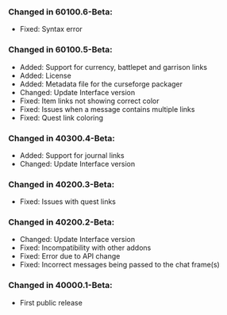 ### Changed in 60100.6-Beta:

- Fixed: Syntax error

### Changed in 60100.5-Beta:

- Added: Support for currency, battlepet and garrison links
- Added: License
- Added: Metadata file for the curseforge packager
- Changed: Update Interface version
- Fixed: Item links not showing correct color
- Fixed: Issues when a message contains multiple links
- Fixed: Quest link coloring

### Changed in 40300.4-Beta:

- Added: Support for journal links
- Changed: Update Interface version

### Changed in 40200.3-Beta:

- Fixed: Issues with quest links

### Changed in 40200.2-Beta:

- Changed: Update Interface version
- Fixed: Incompatibility with other addons
- Fixed: Error due to API change
- Fixed: Incorrect messages being passed to the chat frame(s)

### Changed in 40000.1-Beta:

- First public release
